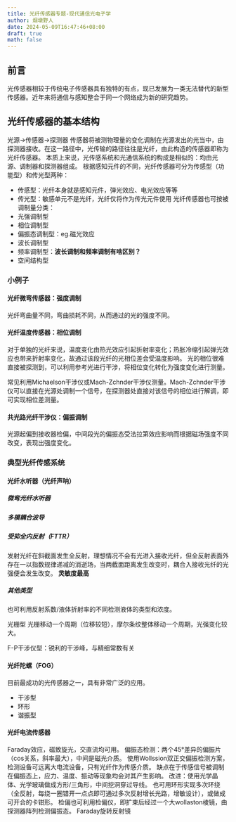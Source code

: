 ```yaml
---
title: 光纤传感器专题-现代通信光电子学
author: 烟墩野人
date: 2024-05-09T16:47:46+08:00
draft: true
math: false
---
```

## 前言
光传感器相较于传统电子传感器具有独特的有点，现已发展为一类无法替代的新型传感器。近年来将通信与感知整合于同一个网络成为新的研究趋势。
## 光纤传感器的基本结构
光源->传感器->探测器
传感器将被测物理量的变化调制在光源发出的光当中，由探测器接收。在这一路径中，光传输的路径往往是光纤，由此构造的传感器即称为光纤传感器。
本质上来说，光传感系统和光通信系统的构成是相似的：均由光源、调制器和探测器组成。
根据感知元件的不同，光纤传感器可分为传感型（功能型）和传光型两种：
 - 传感型：光纤本身就是感知元件，弹光效应、电光效应等等
 - 传光型：敏感单元不是光纤，光纤仅将作为传光元件使用
光纤传感器也可按被调制量分类：
 - 光强调制型
 - 相位调制型
 - 偏振态调制型：eg.磁光效应
 - 波长调制型
 - 频率调制型：**波长调制和频率调制有啥区别？**
 - 空间结构型

### 小例子
#### 光纤微弯传感器：强度调制
光纤弯曲量不同，弯曲损耗不同，从而通过的光的强度不同。

#### 光纤温度传感器：相位调制
对于单独的光纤来说，温度变化由热光效应引起折射率变化；热胀冷缩引起弹光效应也带来折射率变化，故通过该段光纤的光相位差会受温度影响。
光的相位很难直接被探测到，可以利用参考光进行干涉，将相位变化转化为强度变化进行测量。

常见利用Michaelson干涉仪或Mach-Zchnder干涉仪测量。Mach-Zchnder干涉仪可以直接在光源处调制一个信号，在探测器处直接对该信号的相位进行解调，即可实现相位差测量。

#### 共光路光纤干涉仪：偏振调制
光源起偏到接收器检偏，中间段光的偏振态受法拉第效应影响而根据磁场强度不同改变，表现出强度变化。

### 典型光纤传感系统
#### 光纤水听器（光纤声呐）
##### 微弯光纤水听器
##### 多模耦合波导
##### 受抑全内反射（FTTR）
发射光纤在斜截面发生全反射，理想情况不会有光进入接收光纤，但全反射表面外存在一以指数规律递减的消逝场，当两截面距离发生改变时，耦合入接收光纤的光强便会发生改变。
**灵敏度最高**
##### 其他类型
也可利用反射系数/液体折射率的不同检测液体的类型和浓度。

光栅型
光栅移动一个周期（位移较短），摩尔条纹整体移动一个周期，光强变化较大。

F-P干涉仪型：锐利的干涉峰，与精细常数有关

#### 光纤陀螺（FOG）
目前最成功的光传感器之一，具有非常广泛的应用。
 - 干涉型
 - 环形
 - 谐振型
 
#### 光纤电流传感器
Faraday效应，磁致旋光，交直流均可用。
偏振态检测：两个45°差异的偏振片（cos关系，斜率最大），中间是磁光介质。
使用Wollssion双正交偏振检测方案，检测设备可远离大电流设备，只有光纤作为传感介质。
缺点在于传感信号被调制在偏振态上，应力、温度、振动等现象均会对其产生影响。
改进：使用光学晶体、光学玻璃做成方形/三角形，中间挖洞穿过导线。
也可用环形实现多次环绕（全反射，每绕一圈错开一点点即可通过多次反射增长光路，增敏设计），或做成可开合的卡钳形。
检偏也可利用检偏仪，即扩束后经过一个大wollaston棱镜，由探测器阵列检测偏振态。
Faraday旋转反射镜

